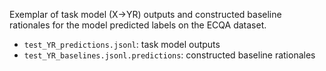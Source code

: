 Exemplar of task model (X->YR) outputs and constructed baseline rationales for the model predicted labels on the ECQA dataset.
- `test_YR_predictions.jsonl`: task model outputs
- `test_YR_baselines.jsonl.predictions`: constructed baseline rationales
